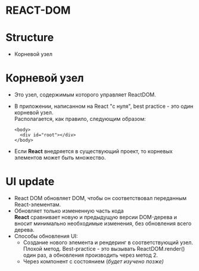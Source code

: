 # REACT-DOM

# Structure
- Корневой узел
# Корневой узел
- Это узел, содержимым которого управляет ReactDOM.
- В приложении, написанном на React "с нуля", best practice - это один корневой узел.  
Располагается, как правило, следующим образом:

  ```
  <body>
    <div id="root"></div>
  </body>
  ```
- Если __React__ внедряется в существующий проект, то корневых элементов может быть множество.

# UI update
- React DOM обновляет DOM, чтобы он соответствовал переданным React-элементам.
- Обновляет только измененную часть кода  
__React__ сравнивает новую и предыдущую версии DOM-дерева и вносит минимально необходимые изменения, без обновления всего дерева.
- Способы обновления UI:
  - Создание нового элемента и рендеринг в соответствующий узел.  
  Плохой метод. Best-practice - это вызывать ReactDOM.render() один раз, а обновления производить через метод 2.
  - Через компонент с состоянием (_будет изучено позже)_